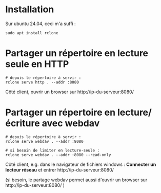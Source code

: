 # Installation

Sur ubuntu 24.04, ceci m'a suffi :

```
sudo apt install rclone
```

# Partager un répertoire en lecture seule en HTTP

```
# depuis le répertoire à servir :
rclone serve http . --addr :8080
```

Côté client, ouvrir un browser sur http://ip-du-serveur:8080/

# Partager un répertoire en lecture/écriture avec webdav

```
# depuis le répertoire à servir :
rclone serve webdav . --addr :8080

# si besoin de limiter en lecture-seule :
rclone serve webdav . --addr :8080 --read-only
```

Côté client, e.g. dans le navigateur de fichiers windows : **Connecter un lecteur réseau** et entrer http://ip-du-serveur:8080/

(si besoin, le partage webdav permet aussi d'ouvrir un browser sur http://ip-du-serveur:8080/ )

